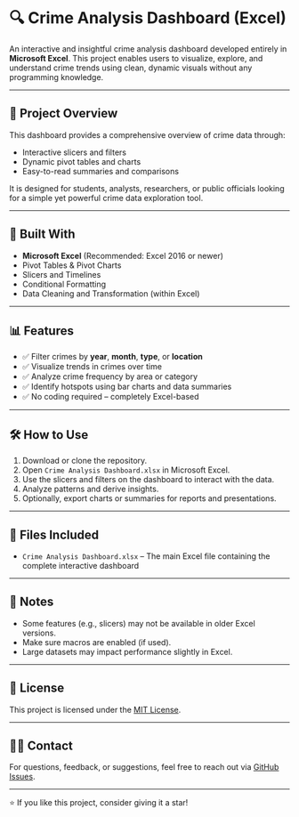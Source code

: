 # 🔍 Crime Analysis Dashboard (Excel)

An interactive and insightful crime analysis dashboard developed entirely in **Microsoft Excel**. This project enables users to visualize, explore, and understand crime trends using clean, dynamic visuals without any programming knowledge.

---

## 📂 Project Overview

This dashboard provides a comprehensive overview of crime data through:

- Interactive slicers and filters
- Dynamic pivot tables and charts
- Easy-to-read summaries and comparisons

It is designed for students, analysts, researchers, or public officials looking for a simple yet powerful crime data exploration tool.

---

## 🧰 Built With

- **Microsoft Excel** (Recommended: Excel 2016 or newer)
- Pivot Tables & Pivot Charts
- Slicers and Timelines
- Conditional Formatting
- Data Cleaning and Transformation (within Excel)

---

## 📊 Features

- ✅ Filter crimes by **year**, **month**, **type**, or **location**
- ✅ Visualize trends in crimes over time
- ✅ Analyze crime frequency by area or category
- ✅ Identify hotspots using bar charts and data summaries
- ✅ No coding required – completely Excel-based

---

## 🛠️ How to Use

1. Download or clone the repository.
2. Open `Crime Analysis Dashboard.xlsx` in Microsoft Excel.
3. Use the slicers and filters on the dashboard to interact with the data.
4. Analyze patterns and derive insights.
5. Optionally, export charts or summaries for reports and presentations.

---

## 📁 Files Included

- `Crime Analysis Dashboard.xlsx` – The main Excel file containing the complete interactive dashboard

---


## 📌 Notes

- Some features (e.g., slicers) may not be available in older Excel versions.
- Make sure macros are enabled (if used).
- Large datasets may impact performance slightly in Excel.

---

## 📜 License

This project is licensed under the [MIT License](LICENSE).

---

## 🙋‍♂️ Contact

For questions, feedback, or suggestions, feel free to reach out via [GitHub Issues](https://github.com/yourusername/your-repo-name/issues).

---

⭐ If you like this project, consider giving it a star!
